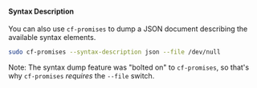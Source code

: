 #### Syntax Description

You can also use `cf-promises` to dump a JSON document
describing the available syntax elements.

```bash
sudo cf-promises --syntax-description json --file /dev/null
```

Note: The syntax dump feature was "bolted on" to `cf-promises`,
so that's why `cf-promises` _requires_ the `--file` switch.
